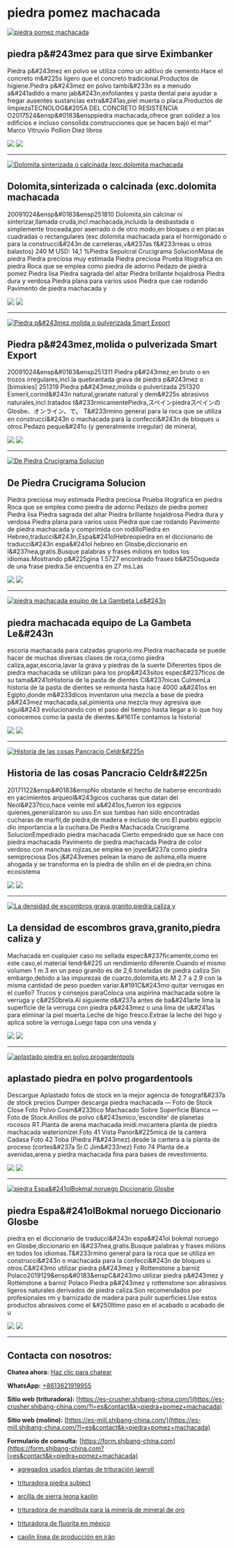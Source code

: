 # piedra pomez machacada

<a href="https://swt.shibang-china.com/?l=es&img&k=piedra+pomez+machacada" target="_blank">![piedra pomez machacada](http://static.shibang-china.com/all-800x300/610.jpg)</a>

## piedra p&#243mez para que sirve Eximbanker
Piedra p&#243mez en polvo se utiliza como un aditivo de cemento.Hace el concreto m&#225s ligero que el concreto tradicional.Productos de higiene.Piedra p&#243mez en polvo tambi&#233n es a menudo a&#241adido a mano jab&#243n,exfoliantes y pasta dental para ayudar a fregar ausentes sustancias extra&#241as,piel muerta o placa.Productos de limpiezaTECNOLOG&#205A DEL CONCRETO RESISTENCIA O2017524&ensp&#0183&ensppiedra machacada,ofrece gran solidez a los edificios e incluso consolida construcciones que se hacen bajo el mar" Marco Vitruvio Pollion Diez libros


<a href="https://whatsapp.shibangsoft.com/WhatsApp.php" target="_blank" title="WhatsApp">![](http://static.shibang-china.com/icon/whatsapp.png)</a> <a href="https://swt.shibang-china.com/?l=es&icon&k=piedra+pomez+machacada" target="_blank">![](http://static.shibang-china.com/icon/chat-es.png)</a>

---

<a href="https://swt.shibang-china.com/?l=es&img&k=piedra+pomez+machacada" target="_blank">![Dolomita,sinterizada o calcinada (exc.dolomita machacada](http://static.shibang-china.com/all-800x300/179.jpg)</a>

## Dolomita,sinterizada o calcinada (exc.dolomita machacada
20091024&ensp&#0183&ensp251810 Dolomita,sin calcinar ni sinterizar,llamada cruda,incl.machacada,incluida la desbastada o simplemente troceada,por aserrado o de otro modo,en bloques o en placas cuadradas o rectangulares (exc.dolomita machacada para el hormigonado o para la construcci&#243n de carreteras,v&#237as f&#233rreas u otros balastos) 240 M USD: 14,1 %Piedra Sepulcral Crucigrama SolucionMasa de piedra Piedra preciosa muy estimada Piedra preciosa Prueba litografica en piedra Roca que se emplea como piedra de adorno Pedazo de piedra pomez Piedra lisa Piedra sagrada del altar Piedra brillante hojaldrosa Piedra dura y verdosa Piedra plana para varios usos Piedra que cae rodando Pavimento de piedra machacada y


<a href="https://whatsapp.shibangsoft.com/WhatsApp.php" target="_blank" title="WhatsApp">![](http://static.shibang-china.com/icon/whatsapp.png)</a> <a href="https://swt.shibang-china.com/?l=es&icon&k=piedra+pomez+machacada" target="_blank">![](http://static.shibang-china.com/icon/chat-es.png)</a>

---

<a href="https://swt.shibang-china.com/?l=es&img&k=piedra+pomez+machacada" target="_blank">![Piedra p&#243mez,molida o pulverizada Smart Export](http://static.shibang-china.com/all-800x300/687.jpg)</a>

## Piedra p&#243mez,molida o pulverizada Smart Export
20091024&ensp&#0183&ensp251311 Piedra p&#243mez,en bruto o en trozos irregulares,incl.la quebrantada grava de piedra p&#243mez o [bimskies] 251319 Piedra p&#243mez,molida o pulverizada 251320 Esmeril,corind&#243n natural,granate natural y dem&#225s abrasivos naturales,incl.tratados t&#233rmicamentePiedra,スペインpiedraスペインの Glosbe、オンライン、で。 T&#233rmino general para la roca que se utiliza en construcci&#243n o machacada para la confecci&#243n de bloques u otros.Pedazo peque&#241o (y generalmente irregular) de mineral,


<a href="https://whatsapp.shibangsoft.com/WhatsApp.php" target="_blank" title="WhatsApp">![](http://static.shibang-china.com/icon/whatsapp.png)</a> <a href="https://swt.shibang-china.com/?l=es&icon&k=piedra+pomez+machacada" target="_blank">![](http://static.shibang-china.com/icon/chat-es.png)</a>

---

<a href="https://swt.shibang-china.com/?l=es&img&k=piedra+pomez+machacada" target="_blank">![De Piedra Crucigrama Solucion](http://static.shibang-china.com/all-800x300/10.jpg)</a>

## De Piedra Crucigrama Solucion
Piedra preciosa muy estimada Piedra preciosa Prueba litografica en piedra Roca que se emplea como piedra de adorno Pedazo de piedra pomez Piedra lisa Piedra sagrada del altar Piedra brillante hojaldrosa Piedra dura y verdosa Piedra plana para varios usos Piedra que cae rodando Pavimento de piedra machacada y comprimida con rodilloPiedra en Hebreo,traducci&#243n,Espa&#241olHebreopiedra en el diccionario de traducci&#243n espa&#241ol hebreo en Glosbe,diccionario en l&#237nea,gratis.Busque palabras y frases milions en todos los idiomas.Mostrando p&#225gina 1.5727 encontrado frases b&#250squeda de una frase piedra.Se encuentra en 27 ms.Las


<a href="https://whatsapp.shibangsoft.com/WhatsApp.php" target="_blank" title="WhatsApp">![](http://static.shibang-china.com/icon/whatsapp.png)</a> <a href="https://swt.shibang-china.com/?l=es&icon&k=piedra+pomez+machacada" target="_blank">![](http://static.shibang-china.com/icon/chat-es.png)</a>

---

<a href="https://swt.shibang-china.com/?l=es&img&k=piedra+pomez+machacada" target="_blank">![piedra machacada equipo de La Gambeta Le&#243n](http://static.shibang-china.com/all-800x300/681.jpg)</a>

## piedra machacada equipo de La Gambeta Le&#243n
escoria machacada para calzadas gruporio.mx.Piedra machacada se puede hacer de muchas diversas clases de roca,como piedra caliza,agar,escoria,lavar la grava y piedras de la suerte Diferentes tipos de piedra machacada se utilizan para los prop&#243sitos espec&#237ficos de su tama&#241oHistoria de la pasta de dientes Cl&#237nicas CulmenLa historia de la pasta de dientes se remonta hasta hace 4000 a&#241os en Egipto,donde m&#233dicos inventaron una mezcla a base de piedra p&#243mez machacada,sal,pimienta una mezcla muy agresiva que sigui&#243 evolucionando con el paso del tiempo hasta llegar a lo que hoy conocemos como la pasta de dientes.&#161Te contamos la historia!


<a href="https://whatsapp.shibangsoft.com/WhatsApp.php" target="_blank" title="WhatsApp">![](http://static.shibang-china.com/icon/whatsapp.png)</a> <a href="https://swt.shibang-china.com/?l=es&icon&k=piedra+pomez+machacada" target="_blank">![](http://static.shibang-china.com/icon/chat-es.png)</a>

---

<a href="https://swt.shibang-china.com/?l=es&img&k=piedra+pomez+machacada" target="_blank">![Historia de las cosas Pancracio Celdr&#225n](http://static.shibang-china.com/all-800x300/168.jpg)</a>

## Historia de las cosas Pancracio Celdr&#225n
20171122&ensp&#0183&enspNo obstante el hecho de haberse encontrado en yacimientos arqueol&#243gicos cucharas que datan del Neol&#237tico,hace veinte mil a&#241os,fueron los egipcios quienes,generalizaron su uso.En sus tumbas han sido encontradas cucharas de marfil,de piedra,de madera e incluso de oro.El pueblo egipcio dio importancia a la cuchara.De Piedra Machacada Crucigrama SolucionEmpedrado piedra machacada Cierto empedrado que se hace con piedra machacada Pavimento de piedra machacada Piedra de color verdoso con manchas rojizas,se emplea en joyer&#237a como piedra semipreciosa Dos j&#243venes pelean la mano de ashima,ella muere ahogada y se transforma en la piedra de shilin en el de piedra,en china. ecosistema


<a href="https://whatsapp.shibangsoft.com/WhatsApp.php" target="_blank" title="WhatsApp">![](http://static.shibang-china.com/icon/whatsapp.png)</a> <a href="https://swt.shibang-china.com/?l=es&icon&k=piedra+pomez+machacada" target="_blank">![](http://static.shibang-china.com/icon/chat-es.png)</a>

---

<a href="https://swt.shibang-china.com/?l=es&img&k=piedra+pomez+machacada" target="_blank">![La densidad de escombros grava,granito,piedra caliza y](http://static.shibang-china.com/all-800x300/1243.jpg)</a>

## La densidad de escombros grava,granito,piedra caliza y
Machacada en cualquier caso no sellada espec&#237ficamente,como en este caso,el material tendr&#225 un rendimiento diferente.Cuando el mismo volumen 1 m 3 en un peso granito es de 2,6 toneladas de piedra caliza Sin embargo,debido a las impurezas de cuarzo,dolomita,etc.M 2.7 a 2.9 con la misma cantidad de peso pueden variar.&#191C&#243mo quitar verrugas en el cuello? Trucos y consejos paraColoca una aspirina machacada sobre la verruga y c&#250brela.Al siguiente d&#237a antes de ba&#241arte lima la superficie de la verruga con piedra p&#243mez o una lima de u&#241as para eliminar la piel muerta.Leche de higo fresco.Extrae la leche del higo y aplica sobre la verruga.Luego tapa con una venda y


<a href="https://whatsapp.shibangsoft.com/WhatsApp.php" target="_blank" title="WhatsApp">![](http://static.shibang-china.com/icon/whatsapp.png)</a> <a href="https://swt.shibang-china.com/?l=es&icon&k=piedra+pomez+machacada" target="_blank">![](http://static.shibang-china.com/icon/chat-es.png)</a>

---

<a href="https://swt.shibang-china.com/?l=es&img&k=piedra+pomez+machacada" target="_blank">![aplastado piedra en polvo progardentools](http://static.shibang-china.com/all-800x300/1114.jpg)</a>

## aplastado piedra en polvo progardentools
Descargue Aplastado fotos de stock en la mejor agencia de fotograf&#237a de stock precios Dumper descarga piedra machacada — Foto de Stock Close Foto Polvo Cosm&#233tico Machacado Sobre Superficie Blanca — Foto de Stock.Anillos de polvo c&#243smico,'escondite' de planetas rocosos RT.Planta de arena machacada imidi.mxcantera planta de piedra machacada waterionizer.Foto 41 Vista Panor&#225mica de la cantera Cadasa Foto 42 Toba (Piedra P&#243mez).desde la cantera a la planta de proceso (cortes&#237a Sr.C Jim&#233nez) Foto 74 Planta de.a avenidas,arena y piedra machacada fina para bases de revestimiento.


<a href="https://whatsapp.shibangsoft.com/WhatsApp.php" target="_blank" title="WhatsApp">![](http://static.shibang-china.com/icon/whatsapp.png)</a> <a href="https://swt.shibang-china.com/?l=es&icon&k=piedra+pomez+machacada" target="_blank">![](http://static.shibang-china.com/icon/chat-es.png)</a>

---

<a href="https://swt.shibang-china.com/?l=es&img&k=piedra+pomez+machacada" target="_blank">![piedra Espa&#241olBokmal noruego Diccionario Glosbe](http://static.shibang-china.com/all-800x300/536.jpg)</a>

## piedra Espa&#241olBokmal noruego Diccionario Glosbe
piedra en el diccionario de traducci&#243n espa&#241ol bokmal noruego en Glosbe,diccionario en l&#237nea,gratis.Busque palabras y frases milions en todos los idiomas.T&#233rmino general para la roca que se utiliza en construcci&#243n o machacada para la confecci&#243n de bloques u otros.C&#243mo utilizar piedra p&#243mez y Rottenstone a barniz Polaco2019129&ensp&#0183&enspC&#243mo utilizar piedra p&#243mez y Rottenstone a barniz Polaco Piedra p&#243mez y rottenstone son abrasivos ligeros naturales derivados de piedra caliza.Son recomendados por profesionales rm y barnizado de madera para pulir superficies.Use estos productos abrasivos como el &#250ltimo paso en el acabado o acabado de u


<a href="https://whatsapp.shibangsoft.com/WhatsApp.php" target="_blank" title="WhatsApp">![](http://static.shibang-china.com/icon/whatsapp.png)</a> <a href="https://swt.shibang-china.com/?l=es&icon&k=piedra+pomez+machacada" target="_blank">![](http://static.shibang-china.com/icon/chat-es.png)</a>

---
## Contacta con nosotros:

**Chatea ahora:** [Haz clic para chatear](https://swt.shibang-china.com?l=es&contact&k=piedra+pomez+machacada)

**WhatsApp:**  [+8613621919955](https://whatsapp.shibangsoft.com/WhatsApp.php)

**Sitio web (trituradora):** [https://es-crusher.shibang-china.com/](https://es-crusher.shibang-china.com/?l=es&contact&k=piedra+pomez+machacada)

**Sitio web (molino):** [https://es-mill.shibang-china.com/](https://es-mill.shibang-china.com/?l=es&contact&k=piedra+pomez+machacada)

**Formulario de consulta:** [https://form.shibang-china.com](https://form.shibang-china.com?l=es&contact&k=piedra+pomez+machacada)

* [agregados usados ​​plantas de trituración jawroll](../95/agregados%20usados%20%E2%80%8B%E2%80%8Bplantas%20de%20trituraci%C3%B3n%20jawroll.md)

* [trituradora piedra subject](../81/trituradora%20piedra%20subject.md)

* [arcilla de sierra leona kaolin](../88/arcilla%20de%20sierra%20leona%20kaolin.md)

* [trituradora de mandíbula para la minería de mineral de oro](../89/trituradora%20de%20mand%C3%ADbula%20para%20la%20miner%C3%ADa%20de%20mineral%20de%20oro.md)

* [trituradora de fluorita en méxico](../91/trituradora%20de%20fluorita%20en%20m%C3%A9xico.md)

* [caolín línea de producción en irán](../90/caol%C3%ADn%20l%C3%ADnea%20de%20producci%C3%B3n%20en%20ir%C3%A1n.md)